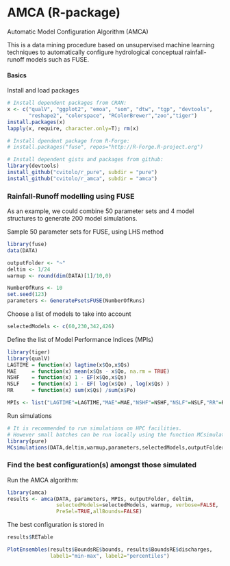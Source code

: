 AMCA (R-package)
================

Automatic Model Configuration Algorithm (AMCA)

This is a data mining procedure based on unsupervised machine learning
techniques to automatically configure hydrological conceptual rainfall-runoff models such as FUSE.

#### Basics
Install and load packages
```R
# Install dependent packages from CRAN:
x <- c("qualV", "ggplot2", "emoa", "som", "dtw", "tgp", "devtools",
       "reshape2", "colorspace", "RColorBrewer","zoo","tiger")
install.packages(x)
lapply(x, require, character.only=T); rm(x)

# Install dpendent package from R-Forge:
# install.packages("fuse", repos="http://R-Forge.R-project.org")

# Install dependent gists and packages from github:
library(devtools)
install_github("cvitolo/r_pure", subdir = "pure")
install_github("cvitolo/r_amca", subdir = "amca")
```

### Rainfall-Runoff modelling using FUSE
As an example, we could combine 50 parameter sets and 4 model structures to generate 200 model simulations.

Sample 50 parameter sets for FUSE, using LHS method
```R
library(fuse)
data(DATA)

outputFolder <- "~"
deltim <- 1/24 
warmup <- round(dim(DATA)[1]/10,0)

NumberOfRuns <- 10
set.seed(123)    
parameters <- GeneratePsetsFUSE(NumberOfRuns)
```

Choose a list of models to take into account
```R
selectedModels <- c(60,230,342,426) 
```

Define the list of Model Performance Indices (MPIs)
```R
library(tiger)
library(qualV)
LAGTIME = function(x) lagtime(x$Qo,x$Qs)    
MAE     = function(x) mean(x$Qs - x$Qo, na.rm = TRUE)            
NSHF    = function(x) 1 - EF(x$Qo,x$Qs)           
NSLF    = function(x) 1 - EF( log(x$Qo) , log(x$Qs) )           
RR      = function(x) sum(x$Qs) /sum(x$Po)

MPIs <- list("LAGTIME"=LAGTIME,"MAE"=MAE,"NSHF"=NSHF,"NSLF"=NSLF,"RR"=RR)
```

Run simulations
```R
# It is recommended to run simulations on HPC facilities. 
# However small batches can be run locally using the function MCsimulations()
library(pure)
MCsimulations(DATA,deltim,warmup,parameters,selectedModels,outputFolder,MPIs)
```

### Find the best configuration(s) amongst those simulated
Run the AMCA algorithm:
```R
library(amca)
results <- amca(DATA, parameters, MPIs, outputFolder, deltim,
                selectedModels=selectedModels, warmup, verbose=FALSE,
                PreSel=TRUE,allBounds=FALSE)
```

The best configuration is stored in
```R
results$RETable

PlotEnsembles(results$BoundsRE$bounds, results$BoundsRE$discharges,
              label1="min-max", label2="percentiles")
```
